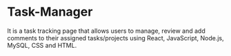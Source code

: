 # Task-Manager
It is a task tracking page that allows users to manage, review and add comments to their assigned tasks/projects using React, JavaScript, Node.js, MySQL, CSS and HTML.
